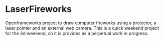 # LaserFireworks
Openframeworks project to draw computer fireworks using a projector, a laser pointer and an external web camera. 
This is a quick weekend project for the 3d weekend, so it is provides as a perpetual work in progress.

